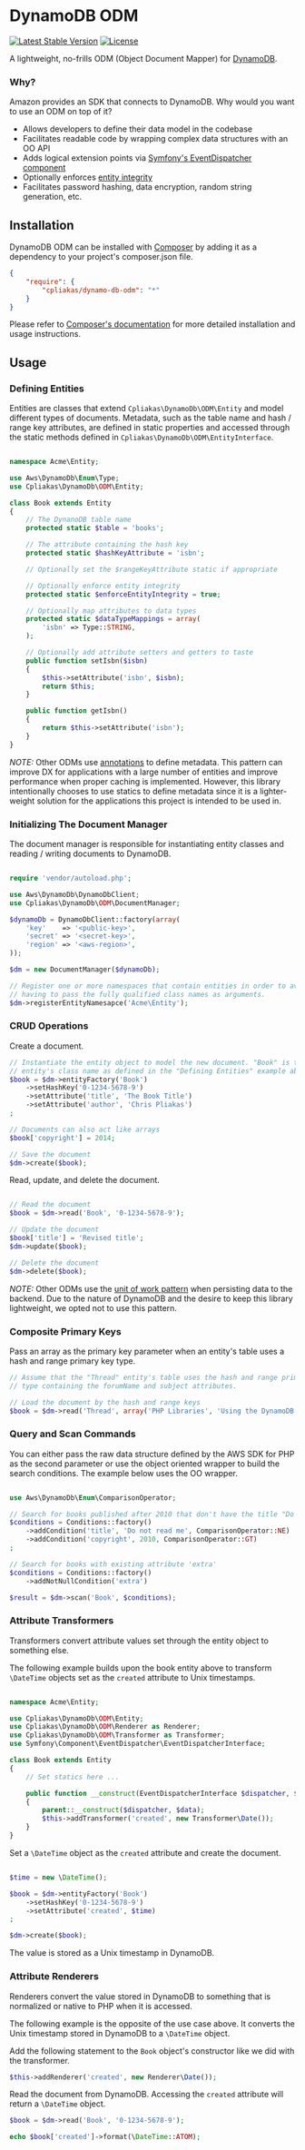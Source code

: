 # DynamoDB ODM

[![Latest Stable Version](https://poser.pugx.org/cpliakas/dynamo-db-odm/v/stable.png)](https://packagist.org/packages/cpliakas/dynamo-db-odm)
[![License](https://poser.pugx.org/cpliakas/dynamo-db-odm/license.svg)](https://packagist.org/packages/cpliakas/dynamo-db-odm)

A lightweight, no-frills ODM (Object Document Mapper) for [DynamoDB](http://aws.amazon.com/dynamodb/).

### Why?

Amazon provides an SDK that connects to DynamoDB. Why would you want to use an
ODM on top of it?

* Allows developers to define their data model in the codebase
* Facilitates readable code by wrapping complex data structures with an OO API
* Adds logical extension points via [Symfony's EventDispatcher component](http://symfony.com/doc/current/components/event_dispatcher/introduction.html)
* Optionally enforces [entity integrity](http://en.wikipedia.org/wiki/Entity_integrity)
* Facilitates password hashing, data encryption, random string generation, etc.

## Installation

DynamoDB ODM can be installed with [Composer](http://getcomposer.org)
by adding it as a dependency to your project's composer.json file.

```json
{
    "require": {
        "cpliakas/dynamo-db-odm": "*"
    }
}
```

Please refer to [Composer's documentation](https://github.com/composer/composer/blob/master/doc/00-intro.md#introduction)
for more detailed installation and usage instructions.

## Usage

### Defining Entities

Entities are classes that extend `Cpliakas\DynamoDb\ODM\Entity` and model
different types of documents. Metadata, such as the table name and hash /
range key attributes, are defined in static properties and accessed through the
static methods defined in `Cpliakas\DynamoDb\ODM\EntityInterface`.

```php

namespace Acme\Entity;

use Aws\DynamoDb\Enum\Type;
use Cpliakas\DynamoDb\ODM\Entity;

class Book extends Entity
{
    // The DynanoDB table name
    protected static $table = 'books';

    // The attribute containing the hash key
    protected static $hashKeyAttribute = 'isbn';

    // Optionally set the $rangeKeyAttribute static if appropriate

    // Optionally enforce entity integrity
    protected static $enforceEntityIntegrity = true;

    // Optionally map attributes to data types
    protected static $dataTypeMappings = array(
        'isbn' => Type::STRING,
    );

    // Optionally add attribute setters and getters to taste
    public function setIsbn($isbn)
    {
        $this->setAttribute('isbn', $isbn);
        return $this;
    }

    public function getIsbn()
    {
        return $this->setAttribute('isbn');
    }
}
```

*NOTE:* Other ODMs use [annotations](https://github.com/doctrine/annotations)
to define metadata. This pattern can improve DX for applications with a large
number of entities and improve performance when proper caching is implemented.
However, this library intentionally chooses to use statics to define metadata
since it is a lighter-weight solution for the applications this project is
intended to be used in.

### Initializing The Document Manager

The document manager is responsible for instantiating entity classes and reading
/ writing documents to DynamoDB.

```php

require 'vendor/autoload.php';

use Aws\DynamoDb\DynamoDbClient;
use Cpliakas\DynamoDb\ODM\DocumentManager;

$dynamoDb = DynamoDbClient::factory(array(
    'key'    => '<public-key>',
    'secret' => '<secret-key>',
    'region' => '<aws-region>',
));

$dm = new DocumentManager($dynamoDb);

// Register one or more namespaces that contain entities in order to avoid
// having to pass the fully qualified class names as arguments.
$dm->registerEntityNamesapce('Acme\Entity');

```

### CRUD Operations

Create a document.

```php
// Instantiate the entity object to model the new document. "Book" is the
// entity's class name as defined in the "Defining Entities" example above.
$book = $dm->entityFactory('Book')
    ->setHashKey('0-1234-5678-9')
    ->setAttribute('title', 'The Book Title')
    ->setAttribute('author', 'Chris Pliakas')
;

// Documents can also act like arrays
$book['copyright'] = 2014;

// Save the document
$dm->create($book);
```

Read, update, and delete the document.

```php

// Read the document
$book = $dm->read('Book', '0-1234-5678-9');

// Update the document
$book['title'] = 'Revised title';
$dm->update($book);

// Delete the document
$dm->delete($book);

```

*NOTE:* Other ODMs use the [unit of work pattern](http://robrich.org/archive/2012/04/18/design-patterns-for-data-persistence-unit-of-work-pattern-and.aspx)
when persisting data to the backend. Due to the nature of DynamoDB and the
desire to keep this library lightweight, we opted not to use this pattern.

### Composite Primary Keys

Pass an array as the primary key parameter when an entity's table uses a hash
and range primary key type.

```php
// Assume that the "Thread" entity's table uses the hash and range primary key
// type containing the forumName and subject attributes.

// Load the document by the hash and range keys
$book = $dm->read('Thread', array('PHP Libraries', 'Using the DynamoDB ODM'));
```

### Query and Scan Commands

You can either pass the raw data structure defined by the AWS SDK for PHP as the
second parameter or use the object oriented wrapper to build the search
conditions. The example below uses the OO wrapper.

```php

use Aws\DynamoDb\Enum\ComparisonOperator;

// Search for books published after 2010 that don't have the title "Do not read me"
$conditions = Conditions::factory()
    ->addCondition('title', 'Do not read me', ComparisonOperator::NE)
    ->addCondition('copyright', 2010, ComparisonOperator::GT)
;

// Search for books with existing attribute 'extra'
$conditions = Conditions::factory()
    ->addNotNullCondition('extra')

$result = $dm->scan('Book', $conditions);

```

### Attribute Transformers

Transformers convert attribute values set through the entity object to something
else.

The following example builds upon the book entity above to transform `\DateTime`
objects set as the `created` attribute to Unix timestamps.

```php

namespace Acme\Entity;

use Cpliakas\DynamoDb\ODM\Entity;
use Cpliakas\DynamoDb\ODM\Renderer as Renderer;
use Cpliakas\DynamoDb\ODM\Transformer as Transformer;
use Symfony\Component\EventDispatcher\EventDispatcherInterface;

class Book extends Entity
{
    // Set statics here ...

    public function __construct(EventDispatcherInterface $dispatcher, $data = array())
    {
        parent::__construct($dispatcher, $data);
        $this->addTransformer('created', new Transformer\Date());
    }
}

```

Set a `\DateTime` object as the `created` attribute and create the document.

```php

$time = new \DateTime();

$book = $dm->entityFactory('Book')
    ->setHashKey('0-1234-5678-9')
    ->setAttribute('created', $time)
;

$dm->create($book);
```

The value is stored as a Unix timestamp in DynamoDB.

### Attribute Renderers

Renderers convert the value stored in DynamoDB to something that is normalized
or native to PHP when it is accessed.

The following example is the opposite of the use case above. It converts the
Unix timestamp stored in DynamoDB to a `\DateTime` object.

Add the following statement to the `Book` object's constructor like we did with
the transformer.

```php
$this->addRenderer('created', new Renderer\Date());
```

Read the document from DynamoDB. Accessing the `created` attribute will return
a `\DateTime` object.

```php
$book = $dm->read('Book', '0-1234-5678-9');

echo $book['created']->format(\DateTime::ATOM);

```
